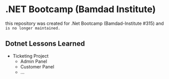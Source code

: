 # .NET Bootcamp (Bamdad Institute)
this repository was created for .Net Bootcamp (Bamdad-Institute #315) and ```is no longer maintained.```

## Dotnet Lessons Learned
- Ticketing Project
  - Admin Panel
  - Customer Panel
  - ...
